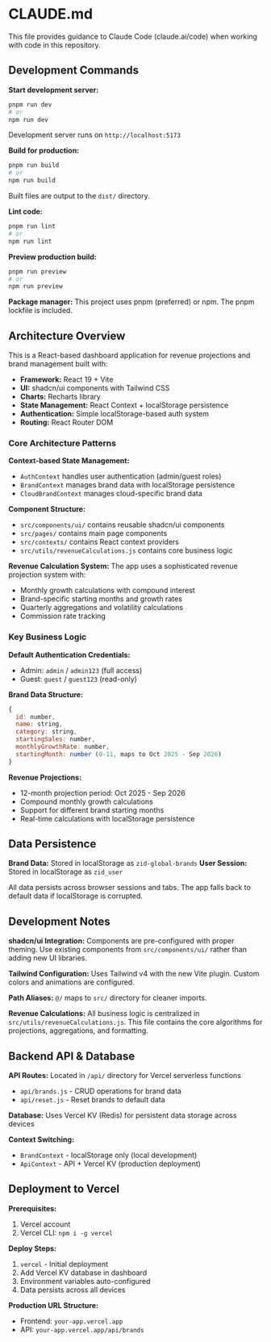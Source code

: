 # CLAUDE.md

This file provides guidance to Claude Code (claude.ai/code) when working with code in this repository.

## Development Commands

**Start development server:**
```bash
pnpm run dev
# or
npm run dev
```
Development server runs on `http://localhost:5173`

**Build for production:**
```bash
pnpm run build
# or 
npm run build
```
Built files are output to the `dist/` directory.

**Lint code:**
```bash
pnpm run lint
# or
npm run lint
```

**Preview production build:**
```bash
pnpm run preview
# or
npm run preview
```

**Package manager:** This project uses pnpm (preferred) or npm. The pnpm lockfile is included.

## Architecture Overview

This is a React-based dashboard application for revenue projections and brand management built with:

- **Framework:** React 19 + Vite
- **UI:** shadcn/ui components with Tailwind CSS
- **Charts:** Recharts library
- **State Management:** React Context + localStorage persistence
- **Authentication:** Simple localStorage-based auth system
- **Routing:** React Router DOM

### Core Architecture Patterns

**Context-based State Management:**
- `AuthContext` handles user authentication (admin/guest roles)
- `BrandContext` manages brand data with localStorage persistence  
- `CloudBrandContext` manages cloud-specific brand data

**Component Structure:**
- `src/components/ui/` contains reusable shadcn/ui components
- `src/pages/` contains main page components
- `src/contexts/` contains React context providers
- `src/utils/revenueCalculations.js` contains core business logic

**Revenue Calculation System:**
The app uses a sophisticated revenue projection system with:
- Monthly growth calculations with compound interest
- Brand-specific starting months and growth rates
- Quarterly aggregations and volatility calculations
- Commission rate tracking

### Key Business Logic

**Default Authentication Credentials:**
- Admin: `admin` / `admin123` (full access)
- Guest: `guest` / `guest123` (read-only)

**Brand Data Structure:**
```javascript
{
  id: number,
  name: string,
  category: string,
  startingSales: number,
  monthlyGrowthRate: number,
  startingMonth: number (0-11, maps to Oct 2025 - Sep 2026)
}
```

**Revenue Projections:**
- 12-month projection period: Oct 2025 - Sep 2026
- Compound monthly growth calculations
- Support for different brand starting months
- Real-time calculations with localStorage persistence

## Data Persistence

**Brand Data:** Stored in localStorage as `zid-global-brands`
**User Session:** Stored in localStorage as `zid_user`

All data persists across browser sessions and tabs. The app falls back to default data if localStorage is corrupted.

## Development Notes

**shadcn/ui Integration:** Components are pre-configured with proper theming. Use existing components from `src/components/ui/` rather than adding new UI libraries.

**Tailwind Configuration:** Uses Tailwind v4 with the new Vite plugin. Custom colors and animations are configured.

**Path Aliases:** `@/` maps to `src/` directory for cleaner imports.

**Revenue Calculations:** All business logic is centralized in `src/utils/revenueCalculations.js`. This file contains the core algorithms for projections, aggregations, and formatting.

## Backend API & Database

**API Routes:** Located in `/api/` directory for Vercel serverless functions
- `api/brands.js` - CRUD operations for brand data
- `api/reset.js` - Reset brands to default data

**Database:** Uses Vercel KV (Redis) for persistent data storage across devices

**Context Switching:** 
- `BrandContext` - localStorage only (local development)
- `ApiContext` - API + Vercel KV (production deployment)

## Deployment to Vercel

**Prerequisites:**
1. Vercel account
2. Vercel CLI: `npm i -g vercel`

**Deploy Steps:**
1. `vercel` - Initial deployment
2. Add Vercel KV database in dashboard
3. Environment variables auto-configured
4. Data persists across all devices

**Production URL Structure:**
- Frontend: `your-app.vercel.app`  
- API: `your-app.vercel.app/api/brands`